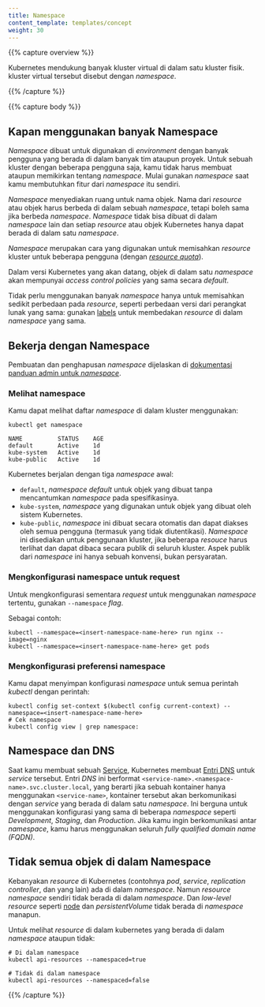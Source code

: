 ```yaml
---
title: Namespace
content_template: templates/concept
weight: 30
---
```


{{% capture overview %}}

Kubernetes mendukung banyak kluster virtual di dalam satu kluster fisik. kluster virtual tersebut disebut dengan *namespace*.

{{% /capture %}}


{{% capture body %}}

## Kapan menggunakan banyak Namespace

*Namespace* dibuat untuk digunakan di *environment* dengan banyak pengguna yang berada di dalam banyak tim ataupun proyek. Untuk sebuah kluster dengan beberapa pengguna saja, kamu tidak harus membuat ataupun memikirkan tentang *namespace*. Mulai gunakan *namespace* saat kamu membutuhkan fitur dari *namespace* itu sendiri.

*Namespace* menyediakan ruang untuk nama objek. Nama dari *resource* atau objek harus berbeda di dalam sebuah *namespace*, tetapi boleh sama jika berbeda *namespace*. *Namespace* tidak bisa dibuat di dalam *namespace* lain dan setiap *resource* atau objek Kubernetes hanya dapat berada di dalam satu *namespace*.

*Namespace* merupakan cara yang digunakan untuk memisahkan *resource* kluster untuk beberapa pengguna (dengan [*resource quota*](/docs/concepts/policy/resource-quotas/)).

Dalam versi Kubernetes yang akan datang, objek di dalam satu *namespace* akan mempunyai *access control policies* yang sama secara *default*.

Tidak perlu menggunakan banyak *namespace* hanya untuk memisahkan sedikit perbedaan pada *resource*, seperti perbedaan versi dari perangkat lunak yang sama: gunakan [labels](/docs/user-guide/labels) untuk membedakan *resource* di dalam *namespace* yang sama.

## Bekerja dengan Namespace

Pembuatan dan penghapusan *namespace* dijelaskan di [dokumentasi panduan admin untuk *namespace*](/docs/admin/namespaces).


### Melihat namespace

Kamu dapat melihat daftar *namespace* di dalam kluster menggunakan:

```shell
kubectl get namespace
```
```
NAME          STATUS    AGE
default       Active    1d
kube-system   Active    1d
kube-public   Active    1d
```

Kubernetes berjalan dengan tiga *namespace* awal:

* `default`, *namespace default* untuk objek yang dibuat tanpa mencantumkan *namespace* pada spesifikasinya.
* `kube-system`, *namespace* yang digunakan untuk objek yang dibuat oleh sistem Kubernetes.
* `kube-public`, *namespace* ini dibuat secara otomatis dan dapat diakses oleh semua pengguna (termasuk yang tidak diutentikasi). *Namespace* ini disediakan untuk penggunaan kluster, jika beberapa *resouce* harus terlihat dan dapat dibaca secara publik di seluruh kluster. Aspek publik dari *namespace* ini hanya sebuah konvensi, bukan persyaratan.


### Mengkonfigurasi namespace untuk request

Untuk mengkonfigurasi sementara *request* untuk menggunakan *namespace* tertentu, gunakan `--namespace` *flag*.

Sebagai contoh:

```shell
kubectl --namespace=<insert-namespace-name-here> run nginx --image=nginx
kubectl --namespace=<insert-namespace-name-here> get pods
```

### Mengkonfigurasi preferensi namespace 

Kamu dapat menyimpan konfigurasi *namespace* untuk semua perintah *kubectl* dengan perintah:

```shell
kubectl config set-context $(kubectl config current-context) --namespace=<insert-namespace-name-here>
# Cek namespace
kubectl config view | grep namespace:
```

## Namespace dan DNS

Saat kamu membuat sebuah [Service](/docs/user-guide/services), Kubernetes membuat [Entri DNS](/docs/concepts/services-networking/dns-pod-service/) untuk *service* tersebut. Entri *DNS* ini berformat `<service-name>.<namespace-name>.svc.cluster.local`, yang berarti jika sebuah kontainer hanya menggunakan `<service-name>`, kontainer tersebut akan berkomunikasi dengan *service* yang berada di dalam satu *namespace*. Ini berguna untuk menggunakan konfigurasi yang sama di beberapa *namespace* seperti *Development*, *Staging*, dan *Production*. Jika kamu ingin berkomunikasi antar *namespace*, kamu harus menggunakan seluruh *fully qualified domain name (FQDN)*.


## Tidak semua objek di dalam Namespace

Kebanyakan *resource* di Kubernetes (contohnya *pod*, *service*, *replication controller*, dan yang lain) ada di dalam *namespace*. Namun *resource namespace* sendiri tidak berada di dalam *namespace*. Dan *low-level resource* seperti [node](/docs/admin/node) dan *persistentVolume* tidak berada di *namespace* manapun.

Untuk melihat *resource* di dalam kubernetes yang berada di dalam *namespace* ataupun tidak:

```shell
# Di dalam namespace
kubectl api-resources --namespaced=true

# Tidak di dalam namespace
kubectl api-resources --namespaced=false
```

{{% /capture %}}
